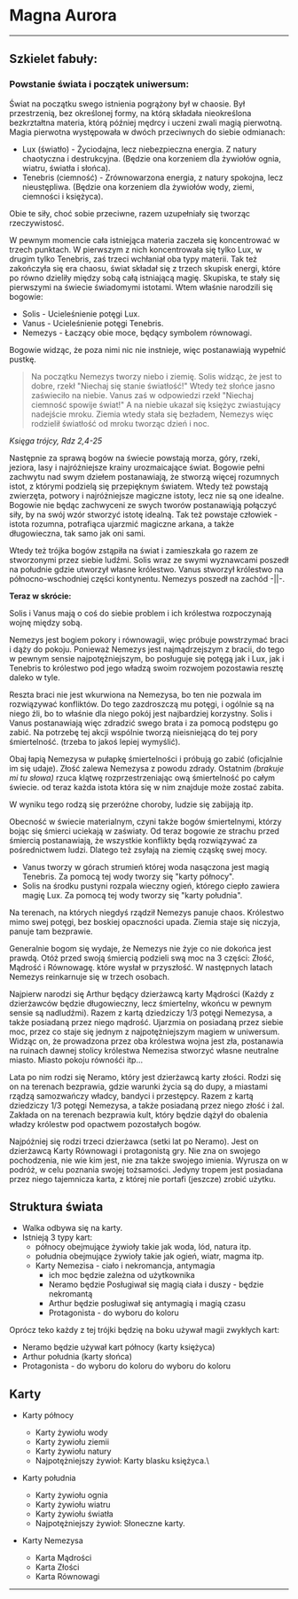 # Magna Aurora
---
## Szkielet fabuły:
### Powstanie świata i początek uniwersum:
Świat na początku swego istnienia pogrążony był w chaosie. Był przestrzenią, bez określonej formy, na którą składała nieokreślona bezkrztałtna materia, którą później mędrcy i uczeni zwali magią pierwotną. Magia pierwotna występowała w dwóch przeciwnych do siebie odmianach:

 - Lux (światło) - Życiodajna, lecz niebezpieczna energia. Z natury chaotyczna i destrukcyjna. (Będzie ona korzeniem dla żywiołów ognia, wiatru, światła i słońca).
 - Tenebris (ciemność) - Zrównowarzona energia, z natury spokojna, lecz nieustępliwa. (Będzie ona korzeniem dla żywiołów wody, ziemi, ciemności i księżyca).
 
 Obie te siły, choć sobie przeciwne, razem uzupełniały się tworząc rzeczywistosć.

W pewnym momencie cała istniejąca materia zaczeła się koncentrować w trzech punktach. W pierwszym z nich koncentrowała się tylko Lux, w drugim tylko Tenebris, zaś trzeci wchłaniał oba typy materii.
Tak też zakończyła się era chaosu, świat składał się z trzech skupisk energi, które po równo dzieliły między sobą całą istniającą magię. Skupiska, te stały się pierwszymi na świecie świadomymi istotami. Wtem właśnie narodzili się bogowie:
 - Solis - Ucieleśnienie potęgi Lux.
 - Vanus - Ucieleśnienie potęgi Tenebris.
 - Nemezys - Łaczący obie moce, będący symbolem równowagi.

Bogowie widząc, że poza nimi nic nie instnieje, więc postanawiają wypełnić pustkę.

> Na początku Nemezys tworzy niebo i ziemię. Solis widząc, że jest to dobre, rzekł "Niechaj się stanie światłość!" Wtedy też słońce jasno zaświeciło na niebie. Vanus zaś w odpowiedzi rzekł "Niechaj ciemność spowije świat!" A na niebie ukazał się księżyc zwiastujący nadejście mroku. Ziemia wtedy stała się bezładem, Nemezys więc rodzielił światłość od mroku tworząc dzień i noc.
>
*Księga trójcy, Rdz 2,4-25*

Następnie za sprawą bogów na świecie powstają morza, góry, rzeki, jeziora, lasy i najróżniejsze krainy urozmaicające świat. Bogowie pełni zachwytu nad swym dziełem postanawiają, że stworzą więcej rozumnych istot, z którymi podzielą się przepięknym światem. Wtedy też powstają zwierzęta, potwory i najróżniejsze magiczne istoty, lecz nie są one idealne. Bogowie nie będąc zachwyceni ze swych tworów postanawiąją połączyć siły, by na swój wzór stworzyć istotę idealną. Tak też powstaje człowiek - istota rozumna, potrafiąca ujarzmić magiczne arkana, a także długowieczna, tak samo jak oni sami. 

Wtedy też trójka bogów zstąpiła na świat i zamieszkała go razem ze stworzonymi przez siebie ludźmi. Solis wraz ze swymi wyznawcami poszedł na południe gdzie utworzył własne królestwo. Vanus stworzył królestwo na północno-wschodniej części kontynentu. Nemezys poszedł na zachód -||-.

**Teraz w skrócie:**

Solis i Vanus mają o coś do siebie problem i ich królestwa rozpoczynają wojnę między sobą.

Nemezys jest bogiem pokory i równowagii, więc próbuje powstrzymać braci i dąży do pokoju.
Ponieważ Nemezys jest najmądrzejszym z bracii, do tego w pewnym sensie najpotężniejszym, bo posługuje się potęgą jak i Lux, jak i Tenebris to królestwo pod jego władzą swoim rozwojem pozostawia resztę daleko w tyle.

Reszta braci nie jest wkurwiona na Nemezysa, bo ten nie pozwala im rozwiązywać konfliktów. Do tego zazdroszczą mu potęgi, i ogólnie są na niego źli, bo to właśnie dla niego pokój jest najbardziej korzystny. Solis i Vanus postanawiają więc zdradzić swego brata i za pomocą podstępu go zabić.
Na potrzebę tej akcji wspólnie tworzą nieisniejącą do tej pory śmiertelność. (trzeba to jakoś lepiej wymyślić).

Obaj łapią Nemezysa w pułapkę śmiertelności i próbują go zabić (oficjalnie im się udaje). Złość zalewa Nemezysa z powodu zdrady. Ostatnim *(brakuje mi tu słowa)* rzuca klątwę rozprzestrzeniając ową śmiertelność po całym świecie. od teraz każda istota która się w nim znajduje może zostać zabita.

W wyniku tego rodzą się przeróżne choroby, ludzie się zabijają itp.

Obecność w świecie materialnym, czyni także bogów śmiertelnymi, którzy bojąc się śmierci uciekają w zaświaty. Od teraz bogowie ze strachu przed śmiercią postanawiają, że wszystkie konflikty będą rozwiązywać za pośrednictwem ludzi. Dlatego też zsyłają na ziemię cząskę swej mocy.
 - Vanus tworzy w górach strumień której woda nasączona jest magią Tenebris. Za pomocą tej wody tworzy się "karty północy".
 - Solis na środku pustyni rozpala wieczny ogień, którego ciepło zawiera magię Lux. Za pomocą tej wody tworzy się "karty południa".

Na terenach, na których niegdyś rządził Nemezys panuje chaos. Królestwo mimo swej potęgi, bez boskiej opaczności upada. Ziemia staje się niczyja, panuje tam bezprawie.

Generalnie bogom się wydaje, że Nemezys nie żyje co nie dokońca jest prawdą. Otóż przed swoją śmiercią podzieli swą moc na 3 części: Złość, Mądrość i Równowagę. które wysłał w przyszłość. W następnych latach Nemezys reinkarnuje się w trzech osobach.

Najpierw narodzi się Arthur będący dzierżawcą karty Mądrości (Każdy z dzierżawców będzie długowieczny, lecz śmiertelny, wkońcu w pewnym sensie są nadludźmi).
Razem z kartą dziedziczy 1/3 potęgi Nemezysa, a także posiadaną przez niego mądrość.
Ujarzmia on posiadaną przez siebie moc, przez co staje się jednym z najpotężniejszym magiem w uniwersum.
Widząc on, że prowadzona przez oba królestwa wojna jest zła, postanawia na ruinach dawnej stolicy królestwa Nemezisa stworzyć własne neutralne miasto. Miasto pokoju równośći itp...

Lata po nim rodzi się Neramo, który jest dzierżawcą karty złości. Rodzi się on na terenach bezprawia, gdzie warunki życia są do dupy, a miastami rządzą samozwańczy władcy, bandyci i przestępcy.
Razem z kartą dziedziczy 1/3 potęgi Nemezysa, a także posiadaną przez niego złość i żal. Zakłada on na terenach bezprawia kult, który będzie dążył do obalenia władzy królestw pod opactwem pozostałych bogów.

Najpóżniej się rodzi trzeci dzierżawca (setki lat po Neramo).
Jest on dzierżawcą Karty Równowagi i protagonistą gry.
Nie zna on swojego pochodzenia, nie wie kim jest, nie zna także swojego imienia. Wyrusza on w podróż, w celu poznania swojej tożsamości. Jedyny tropem jest posiadana przez niego tajemnicza karta, z której nie portafi (jeszcze) zrobić użytku.

## Struktura świata

- Walka odbywa się na karty.
- Istnieją 3 typy kart:
   - północy obejmujące żywioły takie jak woda, lód, natura itp.
   - południa obejmujące żywioły takie jak ogień, wiatr, magma itp.
   - Karty Nemezisa - ciało i nekromancja, antymagia
     - ich moc będzie zależna od użytkownika
     - Neramo będzie Posługiwał się magią ciała i duszy - będzie nekromantą
     - Arthur będzie posługiwał się antymagią i magią czasu
     - Protagonista - do wyboru do koloru

Oprócz teko każdy z tej trójki będzię na boku używał magii zwykłych kart:
 - Neramo będzie używał kart północy (karty księżyca)
 - Arthur południa (karty słońca)
 - Protagonista - do wyboru do koloru do wyboru do koloru

## Karty
- Karty północy
   - Karty żywiołu wody
   - Karty żywiołu ziemii
   - Karty żywiołu natury
   - Najpotężniejszy żywioł: Karty blasku księżyca.\


- Karty południa
   - Karty żywiołu ognia
   - Karty żywiołu wiatru
   - Karty żywiołu światła
   - Najpotężniejszy żywioł: Słoneczne karty.

- Karty Nemezysa
    - Karta Mądrości
    - Karta Złości
    - Karta Równowagi









---


